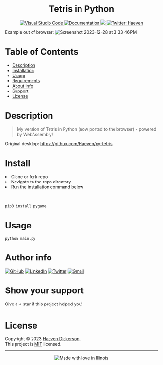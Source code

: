 <h1 align="center">Tetris in Python</h1>
  <p align = "center">
    <a href = 'https://code.visualstudio.com/'>
        <img alt ='Visual Studio Code' src='https://img.shields.io/badge/Visual%20Studio%20Code-0078d7.svg'/>
    </a>
    <a href="https://github.com/Haeven/py-tetris-wasm" target="_blank">
        <img alt="Documentation" src="https://img.shields.io/badge/documentation-yes-brightgreen.svg" />
    </a>
    <a href="https://github.com/Haeven/py-tetris-wasm/blob/main/LICENSE">
        <img src="https://img.shields.io/badge/License-MIT-brightgreen.svg">
    </a>
    <a href="https://twitter.com/hvndevs" target="_blank">
        <img alt="Twitter: Haeven" src="https://img.shields.io/twitter/follow/hvndevs.svg?style=social" />
    </a>
</p>

Example out of browser:
![Screenshot 2023-12-28 at 3 33 46 PM](https://github.com/Haeven/wasm-port-tetris/assets/42015067/604c0842-433e-4e6b-a6a4-18bb0b031c66)

# Table of Contents

- [Description](#description)
- [Installation](#install)
- [Usage](#usage)
- [Requirements](#Requirements)
- [About info](#Author-info)
- [Support](#show-your-support)
- [License](#license)

# Description

> My version of Tetris in Python (now ported to the browser) - powered by WebAssembly!

Original desktop:
https://github.com/Haeven/py-tetris

# Install
<li> Clone or fork repo</li>
<li> Navigate to the repo directory</li>
<li> Run the installation command below</li>
<br></br>

```bash
pip3 install pygame
```

# Usage

```
python main.py
```

# Author info

[![GitHub](https://img.shields.io/badge/github-%23121011.svg?style=for-the-badge&logo=github&logoColor=white)](https://github.com/Haeven)
[![LinkedIn](https://img.shields.io/badge/linkedin-%230077B5.svg?style=for-the-badge&logo=linkedin&logoColor=white)](https://linkedin.com/in/Haeven)
[![Twitter](https://img.shields.io/badge/hvndevs-%231DA1F2.svg?style=for-the-badge&logo=Twitter&logoColor=white)](https://twitter.com/hvndevs)
[![Gmail](https://img.shields.io/badge/Gmail-D14836?style=for-the-badge&logo=gmail&logoColor=white)](mailto:haevendevs@gmail.com)

# Show your support

Give a ⭐️ star if this project helped you!

# License

Copyright © 2023 [Haeven Dickerson](https://github.com/Haeven).<br />
This project is [MIT](https://github.com/Haeven/py-tetris-wasm/blob/main/LICENSE) licensed.

---

<div align = "center"><img src="https://madewithlove.now.sh/in?heart=true&colorA=%23505050&colorB=%235032b4&template=for-the-badge&text=Illinois" alt="Made with love in Illinois"></div>
